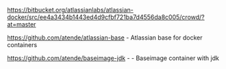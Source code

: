 https://bitbucket.org/atlassianlabs/atlassian-docker/src/ee4a3434b1443ed4d9cfbf721ba7d4556da8c005/crowd/?at=master

https://github.com/atende/atlassian-base - Atlassian base for docker containers

https://github.com/atende/baseimage-jdk - - Baseimage container with jdk
